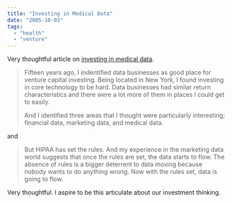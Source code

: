 ```yaml
---
title: "Investing in Medical Data"
date: "2005-10-03"
tags: 
  - "health"
  - "venture"
---
```


Very thoughtful article on [investing in medical data](http://avc.blogs.com/a_vc/2005/10/medical_data_is.html).

> Fifteen years ago, I indentified data businesses as good place for venture capital investing. Being located in New York, I found investing in core technology to be hard. Data businesses had similar return characteristics and there were a lot more of them in places I could get to easily.
> 
> And I identified three areas that I thought were particularly interesting; financial data, marketing data, and medical data.

and

> But HIPAA has set the rules. And my experience in the marketing data world suggests that once the rules are set, the data starts to flow. The absence of rules is a bigger deterrent to data moving because nobody wants to do anything wrong. Now with the rules set, data is going to flow.

Very thoughtful. I aspire to be this articulate about our investment thinking.
